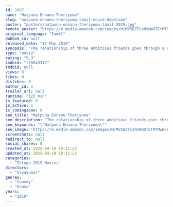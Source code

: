 ```yaml
---
id: 2607
name: "Natpuna Ennanu Theriyuma"
slug: "natpuna-ennanu-theriyuma-tamil-movie-download"
poster: "posters/natpuna-ennanu-theriyuma-tamil-2019.jpg"
remote_poster: "https://m.media-amazon.com/images/M/MV5BZTczNzNmOTEtMTMwNS00NzhkLTk4NjMtOTU1OTdhMGRmN2RjXkEyXkFqcGdeQXVyNTM3MDMyMDQ@._V1_SX300.jpg"
original_language: "Tamil"
dubbed_in: null
released_date: "17 May 2019"
synopsis: "The relationship of three ambitious friends goes through a rough patch when two of them fall for the same girl."
type: "movie"
rating: "5.3"
imdbid: "tt8043312"
tmdbid: null
views: 0
likes: 0
dislikes: 0
author_id: 1
trailer_url: null
runtime: "123 min"
is_featured: 0
is_active: 1
is_comingsoon: 0
seo_title: "Natpuna Ennanu Theriyuma"
seo_description: "The relationship of three ambitious friends goes through a rough patch when two of them fall for the same girl."
seo_keywords: "\"Natpuna Ennanu Theriyuma\""
seo_image: "https://m.media-amazon.com/images/M/MV5BZTczNzNmOTEtMTMwNS00NzhkLTk4NjMtOTU1OTdhMGRmN2RjXkEyXkFqcGdeQXVyNTM3MDMyMDQ@._V1_SX300.jpg"
screenshots: null
redirect_to: null
social_shares: 0
created_at: 2025-04-10 19:11:23
updated_at: 2025-04-10 19:11:23
categories:
  - "Telugu 2019 Movies"
directors:
  - "Sivakumar"
genres:
  - "Comedy"
  - "Drama"
years:
  - "2019"
---
```

